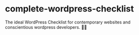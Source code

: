 # complete-wordpress-checklist
The ideal WordPress Checklist for contemporary websites and conscientious wordpress developers. 👨‍💻

